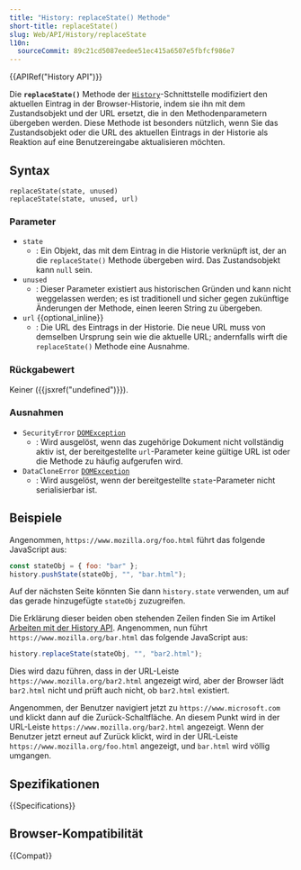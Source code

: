 ```yaml
---
title: "History: replaceState() Methode"
short-title: replaceState()
slug: Web/API/History/replaceState
l10n:
  sourceCommit: 89c21cd5087eedee51ec415a6507e5fbfcf986e7
---
```


{{APIRef("History API")}}

Die **`replaceState()`** Methode der [`History`](/de/docs/Web/API/History)-Schnittstelle modifiziert den aktuellen
Eintrag in der Browser-Historie, indem sie ihn mit dem Zustandsobjekt und der
URL ersetzt, die in den Methodenparametern übergeben werden. Diese Methode ist besonders nützlich,
wenn Sie das Zustandsobjekt oder die URL des aktuellen Eintrags in der Historie als Reaktion auf eine Benutzereingabe aktualisieren möchten.

## Syntax

```js-nolint
replaceState(state, unused)
replaceState(state, unused, url)
```

### Parameter

- `state`
  - : Ein Objekt, das mit dem Eintrag in die Historie verknüpft ist,
    der an die `replaceState()` Methode übergeben wird. Das Zustandsobjekt kann
    `null` sein.
- `unused`
  - : Dieser Parameter existiert aus historischen Gründen und kann nicht weggelassen werden; es ist traditionell und sicher gegen zukünftige Änderungen der Methode, einen leeren String zu übergeben.
- `url` {{optional_inline}}
  - : Die URL des Eintrags in der Historie. Die neue URL muss von demselben Ursprung sein wie die aktuelle
    URL; andernfalls wirft die `replaceState()` Methode eine Ausnahme.

### Rückgabewert

Keiner ({{jsxref("undefined")}}).

### Ausnahmen

- `SecurityError` [`DOMException`](/de/docs/Web/API/DOMException)
  - : Wird ausgelöst, wenn das zugehörige Dokument nicht vollständig aktiv ist, der bereitgestellte `url`-Parameter keine gültige URL ist oder die Methode zu häufig aufgerufen wird.
- `DataCloneError` [`DOMException`](/de/docs/Web/API/DOMException)
  - : Wird ausgelöst, wenn der bereitgestellte `state`-Parameter nicht serialisierbar ist.

## Beispiele

Angenommen, `https://www.mozilla.org/foo.html` führt das folgende JavaScript aus:

```js
const stateObj = { foo: "bar" };
history.pushState(stateObj, "", "bar.html");
```

Auf der nächsten Seite könnten Sie dann `history.state` verwenden, um auf das gerade hinzugefügte `stateObj` zuzugreifen.

Die Erklärung dieser beiden oben stehenden Zeilen finden Sie im Artikel [Arbeiten mit der History API](/de/docs/Web/API/History_API/Working_with_the_History_API#using_pushstate). Angenommen, nun führt `https://www.mozilla.org/bar.html` das folgende JavaScript aus:

```js
history.replaceState(stateObj, "", "bar2.html");
```

Dies wird dazu führen, dass in der URL-Leiste
`https://www.mozilla.org/bar2.html` angezeigt wird, aber der Browser
lädt `bar2.html` nicht und prüft auch nicht, ob `bar2.html` existiert.

Angenommen, der Benutzer navigiert jetzt zu
`https://www.microsoft.com` und klickt dann auf die Zurück-Schaltfläche. An diesem
Punkt wird in der URL-Leiste `https://www.mozilla.org/bar2.html` angezeigt.
Wenn der Benutzer jetzt erneut auf Zurück klickt, wird in der URL-Leiste
`https://www.mozilla.org/foo.html` angezeigt, und `bar.html` wird völlig umgangen.

## Spezifikationen

{{Specifications}}

## Browser-Kompatibilität

{{Compat}}
